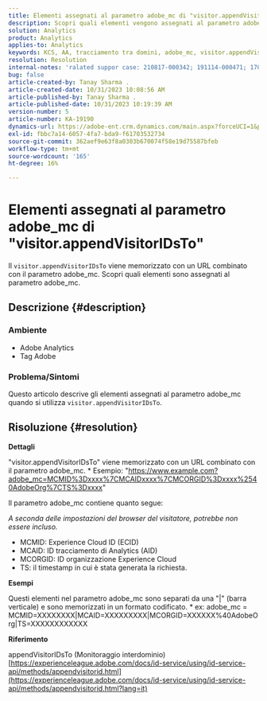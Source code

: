```yaml
---
title: Elementi assegnati al parametro adobe_mc di "visitor.appendVisitorIDsTo"
description: Scopri quali elementi vengono assegnati al parametro adobe_mc quando utilizzi "visitor.appendVisitorIDsTo".
solution: Analytics
product: Analytics
applies-to: Analytics
keywords: KCS, AA, tracciamento tra domini, adobe_mc, visitor.appendVisitorIDsTo
resolution: Resolution
internal-notes: 'ralated suppor case: 210817-000342; 191114-000471; 170123-000011; 220408-000014'
bug: false
article-created-by: Tanay Sharma .
article-created-date: 10/31/2023 10:08:56 AM
article-published-by: Tanay Sharma .
article-published-date: 10/31/2023 10:19:39 AM
version-number: 5
article-number: KA-19190
dynamics-url: https://adobe-ent.crm.dynamics.com/main.aspx?forceUCI=1&pagetype=entityrecord&etn=knowledgearticle&id=34b58e7a-d577-ee11-8179-6045bd006149
exl-id: fbbc7a14-6057-4fa7-bda9-f61703532734
source-git-commit: 362aef9e63f8a0303b670074f58e19d75587bfeb
workflow-type: tm+mt
source-wordcount: '165'
ht-degree: 16%

---
```


# Elementi assegnati al parametro adobe_mc di &quot;visitor.appendVisitorIDsTo&quot;


Il `visitor.appendVisitorIDsTo` viene memorizzato con un URL combinato con il parametro adobe_mc. Scopri quali elementi sono assegnati al parametro adobe_mc.

## Descrizione {#description}


### Ambiente

- Adobe Analytics
- Tag Adobe


### Problema/Sintomi

Questo articolo descrive gli elementi assegnati al parametro adobe_mc quando si utilizza `visitor.appendVisitorIDsTo`.


## Risoluzione {#resolution}


<b>Dettagli</b>

&quot;visitor.appendVisitorIDsTo&quot; viene memorizzato con un URL combinato con il parametro adobe_mc.
\* Esempio: &quot;https://www.example.com?adobe_mc=MCMID%3Dxxxx%7CMCAIDxxxx%7CMCORGID%3Dxxxx%2540AdobeOrg%7CTS%3Dxxxx&quot;

Il parametro adobe_mc contiene quanto segue:

*A seconda delle impostazioni del browser del visitatore, potrebbe non essere incluso.*

- MCMID: Experience Cloud ID (ECID)
- MCAID: ID tracciamento di Analytics (AID)
- MCORGID: ID organizzazione Experience Cloud
- TS: il timestamp in cui è stata generata la richiesta.


<b>Esempi</b>

Questi elementi nel parametro adobe_mc sono separati da una &quot;|&quot; (barra verticale) e sono memorizzati in un formato codificato.
\* ex: adobe_mc = MCMID=XXXXXXXX|MCAID=XXXXXXXXX|MCORGID=XXXXXX%40AdobeOrg|TS=XXXXXXXXXXXX

<b>Riferimento</b>

appendVisitorIDsTo (Monitoraggio interdominio)
[https://experienceleague.adobe.com/docs/id-service/using/id-service-api/methods/appendvisitorid.html](https://experienceleague.adobe.com/docs/id-service/using/id-service-api/methods/appendvisitorid.html?lang=it)
